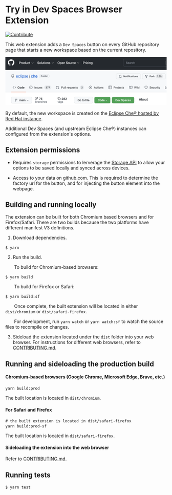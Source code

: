 # Try in Dev Spaces Browser Extension
[![Contribute](https://www.eclipse.org/che/contribute.svg)](https://workspaces.openshift.com#https://github.com/redhat-developer/try-in-dev-spaces-browser-extension)

This web extension adds a `Dev Spaces` button on every GitHub repository page that starts a new workspace based on the current repository.

![GitHub button example](./images/readme/github-button-example.png)

By default, the new workspace is created on the [Eclipse Che® hosted by Red Hat instance](https://developers.redhat.com/developer-sandbox/ide).

Additional Dev Spaces (and upstream Eclipse Che®) instances can configured from the extension's options.

## Extension permissions

 - Requires `storage` permissions to lerverage the [Storage API](https://developer.chrome.com/docs/extensions/reference/storage/) to allow your options to be saved locally and synced across devices.

 - Access to your data on github.com. This is required to determine the factory url for the button, and for injecting the button element into the webpage.

## Building and running locally

The extension can be built for both Chromium based browsers and for Firefox/Safari.
There are two builds because the two platforms have different manifest V3 definitions.

1. Download dependencies.
```
$ yarn
```

2. Run the build.

&nbsp;&nbsp;&nbsp;&nbsp;&nbsp;&nbsp;
To build for Chromium-based browsers:
```
$ yarn build
```
&nbsp;&nbsp;&nbsp;&nbsp;&nbsp;&nbsp;
To build for Firefox or Safari:
```
$ yarn build:sf
```
&nbsp;&nbsp;&nbsp;&nbsp;&nbsp;&nbsp;
Once complete, the built extension will be located in either `dist/chromium` or `dist/safari-firefox`.

&nbsp;&nbsp;&nbsp;&nbsp;&nbsp;&nbsp;
For development, run `yarn watch` or `yarn watch:sf` to watch the source files to recompile on changes.

3. Sideload the extension located under the `dist` folder into your web browser.
For instructions for different web browsers, refer to [CONTRIBUTING.md](./CONTRIBUTING.md).

## Running and sideloading the production build

#### Chromium-based browsers (Google Chrome, Microsoft Edge, Brave, etc.)
```
yarn build:prod
```
The built location is located in `dist/chromium`.

#### For Safari and Firefox
```
# the built extension is located in dist/safari-firefox
yarn build:prod-sf
```
The built location is located in `dist/safari-firefox`.

#### Sideloading the extension into the web browser
Refer to [CONTRIBUTING.md](./CONTRIBUTING.md).

## Running tests
```
$ yarn test
```
